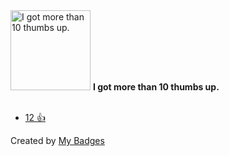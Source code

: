 <img src="https://my-badges.github.io/my-badges/thumbs-up-10.png" alt="I got more than 10 thumbs up." title="I got more than 10 thumbs up." width="128">
<strong>I got more than 10 thumbs up.</strong>
<br><br>

* <a href="https://github.com/actions/upload-artifact/issues/389">12 👍</a>


Created by <a href="https://github.com/my-badges/my-badges">My Badges</a>